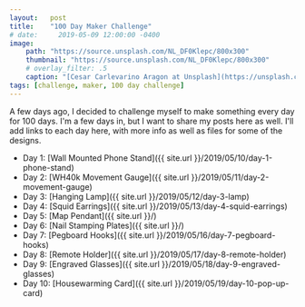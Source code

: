 ```yaml
---
layout:   post
title:    "100 Day Maker Challenge"
# date:     2019-05-09 12:00:00 -0400
image:
    path: "https://source.unsplash.com/NL_DF0Klepc/800x300"
    thumbnail: "https://source.unsplash.com/NL_DF0Klepc/800x300"
    # overlay_filter: .5
    caption: "[Cesar Carlevarino Aragon at Unsplash](https://unsplash.com/photos/NL_DF0Klepc)"
tags: [challenge, maker, 100 day challenge]
---
```

A few days ago, I decided to challenge myself to make something every day for 100 days. I'm a few days in, but I want to share my posts here as well. I'll add links to each day here, with more info as well as files for some of the designs.

* Day 1: [Wall Mounted Phone Stand]({{ site.url }}/2019/05/10/day-1-phone-stand)
* Day 2: [WH40k Movement Gauge]({{ site.url }}/2019/05/11/day-2-movement-gauge)
* Day 3: [Hanging Lamp]({{ site.url }}/2019/05/12/day-3-lamp)
* Day 4: [Squid Earrings]({{ site.url }}/2019/05/13/day-4-squid-earrings)
* Day 5: [Map Pendant]({{ site.url }}/)
* Day 6: [Nail Stamping Plates]({{ site.url }}/)
* Day 7: [Pegboard Hooks]({{ site.url }}/2019/05/16/day-7-pegboard-hooks)
* Day 8: [Remote Holder]({{ site.url }}/2019/05/17/day-8-remote-holder)
* Day 9: [Engraved Glasses]({{ site.url }}/2019/05/18/day-9-engraved-glasses)
* Day 10: [Housewarming Card]({{ site.url }}/2019/05/19/day-10-pop-up-card)